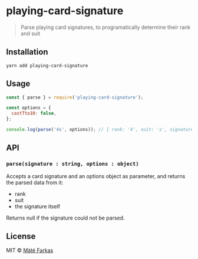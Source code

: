 # playing-card-signature

> Parse playing card signatures, to programatically determine their rank and suit


## Installation

`yarn add playing-card-signature`


## Usage

```javascript
const { parse } = require('playing-card-signature');

const options = {
  castTto10: false,
};

console.log(parse('4s', options)); // { rank: '4', suit: 's', signature: '4s' }
```


## API

### `parse(signature : string, options : object)`

Accepts a card signature and an options object as parameter, and returns the parsed data from it:
* rank
* suit
* the signature itself

Returns null if the signature could not be parsed.


## License

MIT © [Máté Farkas](https://github.com/wolfika)
